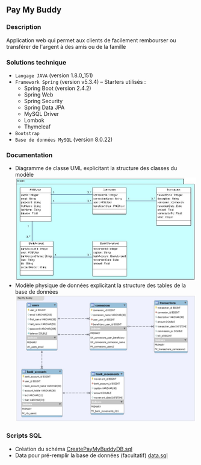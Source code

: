 ﻿## Pay My Buddy
### Description

Application web qui permet aux clients de facilement rembourser ou transférer de l'argent à des amis ou de la famille 


### Solutions technique
-   `Langage JAVA` (version 1.8.0_151)
-   `Framework Spring` (version v5.3.4) – Starters utilisés  :
    *   Spring Boot (version 2.4.2)
    *   Spring Web
    *   Spring Security
    *   Spring Data JPA
    *   MySQL Driver
    *   Lombok
    *   Thymeleaf
-   `Bootstrap`
-   `Base de données MySQL` (version 8.0.22)

### Documentation
-   Diagramme de classe UML explicitant la structure des classes du modèle
![Diagramme de classe](https://github.com/Lthiellaud/P6_PayMyBuddy/blob/develop/Diagramme%20de%20classe.jpg)
-   Modèle physique de données explicitant la structure des tables de la base de données
![Modèle physique](https://github.com/Lthiellaud/P6_PayMyBuddy/blob/develop/Modele%20physique.jpg)
### Scripts SQL
-   Création du schéma
[CreatePayMyBuddyDB.sql](https://github.com/Lthiellaud/P6_PayMyBuddy/blob/develop/src/main/resources/sql/CreatePayMyBuddyDB.sql)
-   Data pour pré-remplir la base de données (facultatif)
[data.sql](https://github.com/Lthiellaud/P6_PayMyBuddy/blob/develop/src/main/resources/sql/data.sql)
